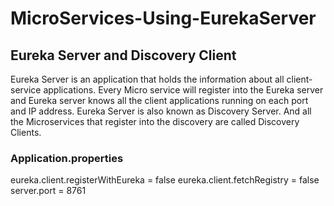 # MicroServices-Using-EurekaServer

## Eureka Server and Discovery Client

Eureka Server is an application that holds the information about all client-service applications. Every Micro service will register into the Eureka server and Eureka server knows all the client applications running on each port and IP address. Eureka Server is also known as Discovery Server. And all the Microservices that register into the discovery are called Discovery Clients.

### Application.properties

eureka.client.registerWithEureka = false
eureka.client.fetchRegistry = false
server.port = 8761

